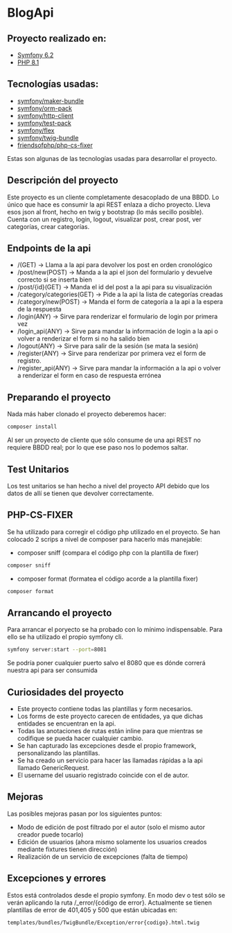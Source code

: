 # BlogApi
## Proyecto realizado en:
 - [Symfony 6.2](https://symfony.com/releases/6.2)
 - [PHP 8.1](https://www.php.net/releases/8.1/en.php)

## Tecnologías usadas:
 - [symfony/maker-bundle](https://github.com/symfony/maker-bundle)
 - [symfony/orm-pack](https://symfony.com/components/ORM%20Pack)
 - [symfony/http-client](https://github.com/symfony/http-client)
 - [symfony/test-pack](https://github.com/symfony/test-pack)
 - [symfony/flex](https://github.com/symfony/flex)
 - [symfony/twig-bundle](https://github.com/symfony/twig-bundle)
 - [friendsofphp/php-cs-fixer](https://github.com/PHP-CS-Fixer/PHP-CS-Fixer)

Estas son algunas de las tecnologías usadas para desarrollar el proyecto.

## Descripción del proyecto
Este proyecto es un cliente completamente desacoplado de una BBDD. Lo único que hace es consumir la api REST enlaza a dicho proyecto. Lleva esos json al front, hecho en twig y bootstrap (lo más secillo posible). Cuenta con un registro, login, logout, visualizar post, crear post, ver categorías, crear categorías.

## Endpoints de la api
 - /(GET) -> Llama a la api para devolver los post en orden cronológico
 - /post/new(POST) -> Manda a la api el json del formulario y devuelve correcto si se inserta bien
 - /post/{id}(GET) -> Manda el id del post a la api para su visualización
 - /category/categories(GET) -> Pide a la api la lista de categorías creadas
 - /category/new(POST) -> Manda el form de categoría a la api a la espera de la respuesta
 - /login(ANY) -> Sirve para renderizar el formulario de login por primera vez
 - /login_api(ANY) -> Sirve para mandar la información de login a la api o volver a renderizar el form si no ha salido bien
 - /logout(ANY) -> Sirve para salir de la sesión (se mata la sesión)
 - /register(ANY) -> Sirve para renderizar por primera vez el form de registro.
 - /register_api(ANY) -> Sirve para mandar la información a  la api o volver a renderizar el form en caso de respuesta errónea

## Preparando el proyecto
Nada más haber clonado el proyecto deberemos hacer:
```sh
composer install
```

Al ser un proyecto de cliente que sólo consume de una api REST no requiere BBDD real; por lo que ese paso nos lo podemos saltar.

## Test Unitarios
Los test unitarios se han hecho a nivel del proyecto API debido que los datos de allí se tienen que devolver correctamente.

## PHP-CS-FIXER
Se ha utilizado para corregir el código php utilizado en el proyecto. Se han colocado 2 scrips a nivel de composer para hacerlo más manejable:
 - composer sniff (compara el código php con la plantilla de fixer)
 ```sh
composer sniff
```
 - composer format (formatea el código acorde a la plantilla fixer)
  ```sh
composer format
```

## Arrancando el proyecto
Para arrancar el poryecto se ha probado con lo mínimo indispensable. Para ello se ha utilizado el propio symfony cli.
```sh
symfony server:start --port=8081
```
Se podría poner cualquier puerto salvo el 8080 que es dónde correrá nuestra api para ser consumida

## Curiosidades del proyecto
 - Este proyecto contiene todas las plantillas y form necesarios.
 - Los forms de este proyecto carecen de entidades, ya que dichas entidades se encuentran en la api.
 - Todas las anotaciones de rutas están inline para que mientras se codifique se pueda hacer cualquier cambio.
 - Se han capturado las excepciones desde el propio framework, personalizando las plantillas.
 - Se ha creado un servicio para hacer las llamadas rápidas a la api llamado GenericRequest.
 - El username del usuario registrado coincide con el de autor.

## Mejoras
Las posibles mejoras pasan por los siguientes puntos:
 - Modo de edición de post filtrado por el autor (solo el mismo autor creador puede tocarlo)
 - Edición de usuarios (ahora mismo solamente los usuarios creados mediante fixtures tienen dirección)
 - Realización de un servicio de excepciones (falta de tiempo)

## Excepciones y errores
Estos está controlados desde el propio symfony. En modo dev o test sólo se verán aplicando la ruta /_error/{código de error}. Actualmente se tienen plantillas de error de 401,405 y 500 que están ubicadas en:
```sh
templates/bundles/TwigBundle/Exception/error{codigo}.html.twig
```
